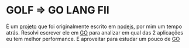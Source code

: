 GOLF => GO LANG FII
==============
É um [projeto](https://github.com/riquellopes/fii) que foi originalmente escrito em [nodejs](https://nodejs.org/en/),
por mim um tempo atrás. Resolvi escrever ele em [GO](https://golang.org/)
para analizar em qual das 2 aplicações eu tem melhor performance. E aproveitar para estudar um pouco de
[GO](https://golang.org/)
